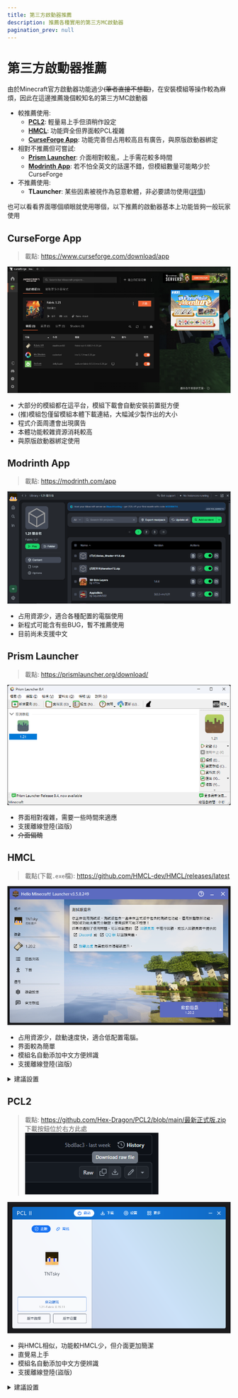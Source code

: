 ```yaml
---
title: 第三方啟動器推薦
description: 推薦各種實用的第三方MC啟動器
pagination_prev: null
---
```


# 第三方啟動器推薦

由於Minecraft官方啟動器功能過少<s>(筆者直接不想載)</s>，在安裝模組等操作較為麻煩，因此在這邊推薦幾個較知名的第三方MC啟動器

* 較推薦使用:
  * [**PCL2**](#pcl2): 輕量易上手但須稍作設定
  * [**HMCL**](#hmcl): 功能齊全但界面較PCL複雜
  * [**CurseForge App**](#curseforge-app): 功能完善但占用較高且有廣告，與原版啟動器綁定
* 相對不推薦但可嘗試:
  * [**Prism Launcher**](#prism-launcher): 介面相對較亂，上手需花較多時間
  * [**Modrinth App**](#modrinth-app): 若不怕全英文的話還不錯，但模組數量可能略少於CurseForge
* 不推薦使用:
  * **TLauncher**: 某些因素被視作為惡意軟體，非必要請勿使用([詳情](https://youtu.be/SBTH9n6lz9o?si=gi97Utr1IkyPa_f7))

也可以看看界面哪個順眼就使用哪個，以下推薦的啟動器基本上功能皆夠一般玩家使用

## CurseForge App
> 載點: https://www.curseforge.com/download/app

![alt text](image-1.png)
* 大部分的模組都在這平台，模組下載會自動安裝前置挺方便
* (推)模組包僅留模組本體下載連結，大幅減少製作出的大小
* 程式介面周遭會出現廣告
* 本體功能較雜資源消耗較高
* 與原版啟動器綁定使用

## Modrinth App
> 載點: https://modrinth.com/app

![alt text](image-2.png)
* 占用資源少，適合各種配置的電腦使用
* 新程式可能含有些BUG，暫不推薦使用
* 目前尚未支援中文

## Prism Launcher
> 載點: https://prismlauncher.org/download/

![alt text](image.png)
* 界面相對複雜，需要一些時間來適應
* 支援離線登陸(盜版)
* <s>介面偏醜</s>

## HMCL
> 載點(下載`.exe`檔): https://github.com/HMCL-dev/HMCL/releases/latest 

![alt text](image-3.png)
* 占用資源少，啟動速度快，適合低配置電腦。
* 界面較為簡單
* 模組名自動添加中文方便辨識
* 支援離線登陸(盜版)
<details>
    <summary>建議設置</summary>

    將遊戲設定中，將`執行路径`更改為:`各版本獨立`\
    ![alt text](image-7.png)\
    在後續添加不同版本mod時不會混在一起
</details>

## PCL2
> 載點: https://github.com/Hex-Dragon/PCL2/blob/main/最新正式版.zip \
> 下載按鈕位於右方此處\
> ![alt text](image-4.png)

![alt text](image-5.png)
* 與HMCL相似，功能較HMCL少，但介面更加簡潔
* 直覺易上手
* 模組名自動添加中文方便辨識
* 支援離線登陸(盜版)
<details>
    <summary>建議設置</summary>

    將設置中`版本隔離`更改為:`隔离可安装Mod的版本`\
    ![alt text](image-6.png)\
    在後續添加不同版本mod時較好管理
</details>
